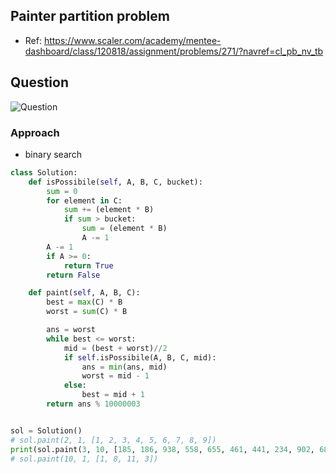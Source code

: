 
## Painter partition problem
- Ref: https://www.scaler.com/academy/mentee-dashboard/class/120818/assignment/problems/271/?navref=cl_pb_nv_tb

## Question
![Question](http://ankit-portfolio.s3-ap-southeast-1.amazonaws.com/images/datastructures/scaler/030-painter-partition-problem-question.png)


### Approach
- binary search


```py
class Solution:
    def isPossibile(self, A, B, C, bucket):
        sum = 0
        for element in C:
            sum += (element * B)
            if sum > bucket:
                sum = (element * B)
                A -= 1
        A -= 1
        if A >= 0:
            return True
        return False

    def paint(self, A, B, C):
        best = max(C) * B
        worst = sum(C) * B

        ans = worst
        while best <= worst:
            mid = (best + worst)//2
            if self.isPossibile(A, B, C, mid):
                ans = min(ans, mid)
                worst = mid - 1
            else:
                best = mid + 1
        return ans % 10000003


sol = Solution()
# sol.paint(2, 1, [1, 2, 3, 4, 5, 6, 7, 8, 9])
print(sol.paint(3, 10, [185, 186, 938, 558, 655, 461, 441, 234, 902, 681]))
# sol.paint(10, 1, [1, 8, 11, 3])
```